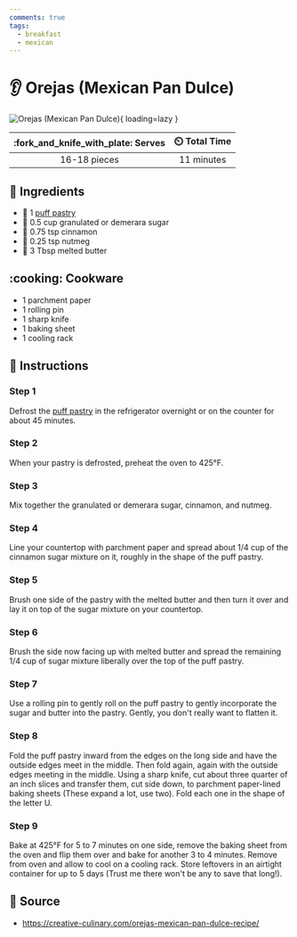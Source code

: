 ```yaml
---
comments: true
tags:
  - breakfast
  - mexican
---
```

# :ear: Orejas (Mexican Pan Dulce)

![Orejas (Mexican Pan Dulce)](../assets/images/orejas-(mexican-pan-dulce).jpg){ loading=lazy }

| :fork_and_knife_with_plate: Serves | :timer_clock: Total Time |
|:----------------------------------:|:-----------------------: |
| 16-18 pieces | 11 minutes |

## :salt: Ingredients

- :pie: 1 [puff pastry][1]
- :candy: 0.5 cup granulated or demerara sugar
- :custard: 0.75 tsp cinnamon
- :chestnut: 0.25 tsp nutmeg
- :butter: 3 Tbsp melted butter

## :cooking: Cookware

- 1 parchment paper
- 1 rolling pin
- 1 sharp knife
- 1 baking sheet
- 1 cooling rack

## :pencil: Instructions

### Step 1

Defrost the [puff pastry][1] in the refrigerator overnight or on the counter for about 45 minutes.

### Step 2

When your pastry is defrosted, preheat the oven to 425°F.

### Step 3

Mix together the granulated or demerara sugar, cinnamon, and nutmeg.

### Step 4

Line your countertop with parchment paper and spread about 1/4 cup of the cinnamon sugar mixture on it, roughly in the
shape of the puff pastry.

### Step 5

Brush one side of the pastry with the melted butter and then turn it over and lay it on top of the sugar mixture on your
countertop.

### Step 6

Brush the side now facing up with melted butter and spread the remaining 1/4 cup of sugar mixture liberally over the top
of the puff pastry.

### Step 7

Use a rolling pin to gently roll on the puff pastry to gently incorporate the sugar and butter into the pastry. Gently,
you don't really want to flatten it.

### Step 8

Fold the puff pastry inward from the edges on the long side and have the outside edges meet in the middle. Then fold
again, again with the outside edges meeting in the middle. Using a sharp knife, cut about three quarter of an inch
slices and transfer them, cut side down, to parchment paper-lined baking sheets (These expand a lot, use two). Fold each
one in the shape of the letter U.

### Step 9

Bake at 425°F for 5 to 7 minutes on one side, remove the baking sheet from the oven and flip them over and bake for
another 3 to 4 minutes. Remove from oven and allow to cool on a cooling rack. Store leftovers in an airtight container
for up to 5 days (Trust me there won't be any to save that long!).

## :link: Source

- <https://creative-culinary.com/orejas-mexican-pan-dulce-recipe/>

[1]: <../ingredients/pastry-dough/puff-pastry.md>
